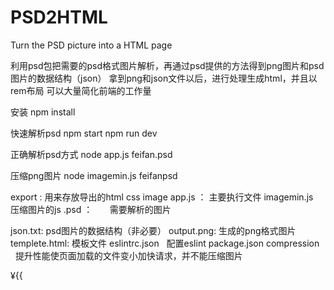 # PSD2HTML
Turn the PSD picture into a HTML page

利用psd包把需要的psd格式图片解析，再通过psd提供的方法得到png图片和psd图片的数据结构（json）
拿到png和json文件以后，进行处理生成html，并且以rem布局
可以大量简化前端的工作量


安装
npm  install

快速解析psd
npm start
npm run dev

正确解析psd方式
node app.js feifan.psd

压缩png图片
node imagemin.js feifanpsd

export :        用来存放导出的html css image
app.js  ：      主要执行文件
imagemin.js     压缩图片的js
.psd  ：       需要解析的图片

json.txt:       psd图片的数据结构（非必要）
output.png:     生成的png格式图片
templete.html:  模板文件
eslintrc.json   配置eslint
package.json
compression     提升性能使页面加载的文件变小加快请求，并不能压缩图片


¥{{


